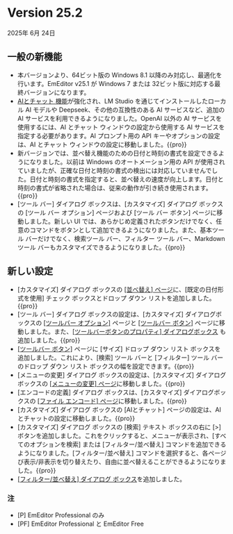 # Version 25.2

2025年 6月 24日

## 一般の新機能

- 本バージョンより、64ビット版の Windows 8.1 以降のみ対応し、最適化を行います。EmEditor v25.1 が Windows 7 または 32ビット版に対応する最終バージョンになります。
- [AIとチャット 機能](../howto/plugin/plugin_chat_with_ai)が強化され、LM Studio を通じてインストールしたローカル AI モデルや Deepseek、その他の互換性のある AI サービスなど、追加の AI サービスを利用できるようになりました。OpenAI 以外の AI サービスを使用するには、AI とチャット ウィンドウの設定から使用する AI サービスを指定する必要があります。AI プロンプト用の API キーやオプションの設定は、AI とチャット ウィンドウの設定に移動しました。{{pro}}
- 新バージョンでは、並べ替え機能のための日付と時刻の書式を設定できるようになりました。以前は Windows のオートメーション用の API が使用されていましたが、正確な日付と時刻の書式の検出には対応していませんでした。日付と時刻の書式を指定すると、並べ替えの速度が向上します。日付と時刻の書式が省略された場合は、従来の動作が引き続き使用されます。{{pro}}
- \[ツール バー\] ダイアログ ボックスは、\[カスタマイズ\] ダイアログ ボックスの \[ツール バー オプション\] ページおよび [ツール バー ボタン] ページに移動しました。新しい UI では、あらかじめ定義されたボタンだけでなく、任意のコマンドをボタンとして追加できるようになりました。また、基本ツール バーだけでなく、検索ツール バー、フィルター ツール バー、Markdown ツール バーもカスタマイズできるようになりました。{{pro}}

## 新しい設定

- [カスタマイズ] ダイアログ ボックスの [\[並べ替え\] ページ](../dlg/customize/sort/index)に、[既定の日付形式を使用] チェック ボックスとドロップ ダウン リストを追加しました。{{pro}}
- [ツール バー] ダイアログ ボックスの設定は、[カスタマイズ] ダイアログボックスの [\[ツールバー オプション\]](../dlg/customize/toolbar_options/index) ページと [\[ツールバー ボタン\]](../dlg/customize/toolbar_buttons/index) ページに移動しました。また、[\[ツールバーボタンのプロパティ\] ダイアログボックス](../dlg/customize/toolbar_buttons/properties/index) も追加しました。{{pro}}
- [\[ツールバー ボタン\]](../dlg/customize/toolbar_buttons/index) ページに [サイズ] ドロップ ダウン リスト ボックスを追加しました。これにより、[検索] ツール バーと [フィルター] ツール バーのドロップ ダウン リスト ボックスの幅を設定できます。{{pro}}
- [メニューの変更] ダイアログ ボックスの設定は、[カスタマイズ] ダイアログボックスの [\[メニューの変更\] ページ](../dlg/customize/menus/index)に移動しました。{{pro}}
- [エンコードの定義] ダイアログ ボックスは、[カスタマイズ] ダイアログボックスの [\[ファイル エンコード\] ページ](../dlg/customize/encodings/index)に移動しました。{{pro}}
- [カスタマイズ] ダイアログ ボックスの [AIとチャット] ページの設定は、AIとチャットの設定に移動しました。{{pro}}
- [カスタマイズ] ダイアログ ボックスの [検索] テキスト ボックスの右に [>] ボタンを追加しました。これをクリックすると、メニューが表示され、[すべてのオプションを検索] または [フィルター/並べ替え] コマンドを追加できるようになりました。[フィルター/並べ替え] コマンドを選択すると、各ページび表示/非表示を切り替えたり、自由に並べ替えることができるようになりました。{{pro}}
- [\[フィルター/並べ替え\] ダイアログ ボックス](../dlg/filter_propsheet/index)を追加しました。

### 注

- \[P\] EmEditor Professional のみ
- \[PF\] EmEditor Professional と EmEditor Free
